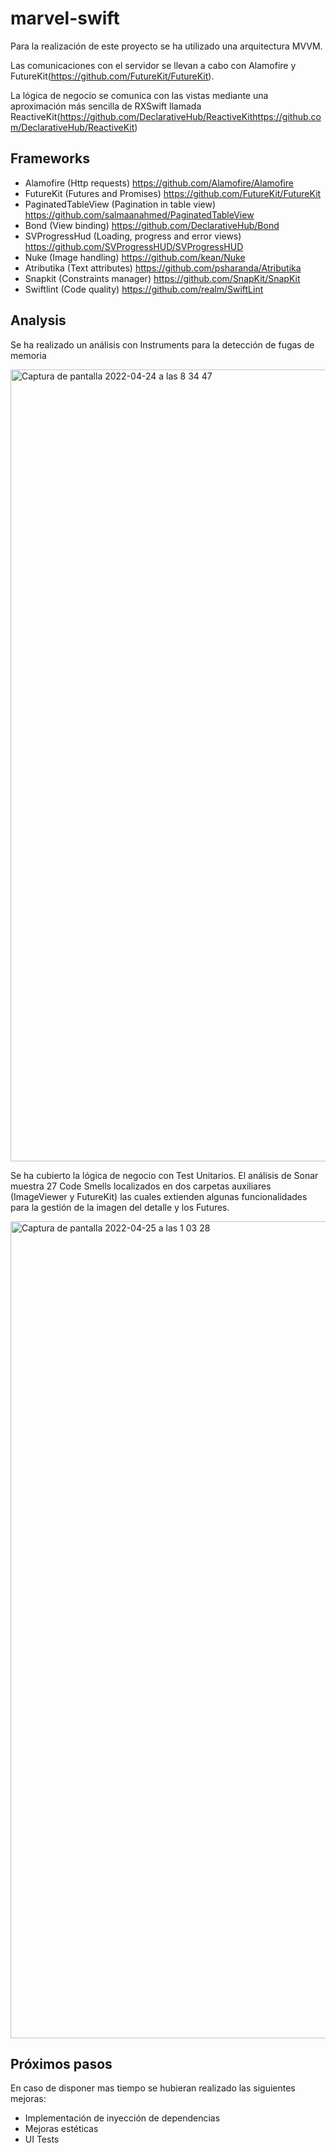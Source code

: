 # marvel-swift

Para la realización de este proyecto se ha utilizado una arquitectura MVVM. 

Las comunicaciones con el servidor se llevan a cabo con Alamofire y FutureKit(https://github.com/FutureKit/FutureKit). 

La lógica de negocio se comunica con las vistas mediante una aproximación más sencilla de RXSwift llamada ReactiveKit(https://github.com/DeclarativeHub/ReactiveKithttps://github.com/DeclarativeHub/ReactiveKit)

## Frameworks

- Alamofire (Http requests) https://github.com/Alamofire/Alamofire
- FutureKit (Futures and Promises) https://github.com/FutureKit/FutureKit
- PaginatedTableView (Pagination in table view) https://github.com/salmaanahmed/PaginatedTableView
- Bond (View binding) https://github.com/DeclarativeHub/Bond
- SVProgressHud (Loading, progress and error views) https://github.com/SVProgressHUD/SVProgressHUD
- Nuke (Image handling) https://github.com/kean/Nuke
- Atributika (Text attributes) https://github.com/psharanda/Atributika
- Snapkit (Constraints manager) https://github.com/SnapKit/SnapKit
- Swiftlint (Code quality) https://github.com/realm/SwiftLint

## Analysis

Se ha realizado un análisis con Instruments para la detección de fugas de memoria

<img width="1267" alt="Captura de pantalla 2022-04-24 a las 8 34 47" src="https://user-images.githubusercontent.com/86626415/165001073-23cc52a4-289c-45d9-8f16-f2bdca9394bb.png">

Se ha cubierto la lógica de negocio con Test Unitarios. El análisis de Sonar muestra 27 Code Smells localizados en dos carpetas auxiliares (ImageViewer y FutureKit) las cuales extienden algunas funcionalidades para la gestión de la imagen del detalle y los Futures.

<img width="1307" alt="Captura de pantalla 2022-04-25 a las 1 03 28" src="https://user-images.githubusercontent.com/86626415/165001122-6e76697d-b86b-4995-b233-74840c86de0a.png">

## Próximos pasos

En caso de disponer mas tiempo se hubieran realizado las siguientes mejoras:

- Implementación de inyección de dependencias
- Mejoras estéticas
- UI Tests
